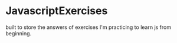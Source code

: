 # JavascriptExercises
built to store the answers of exercises I'm practicing to learn js from beginning.

